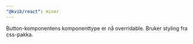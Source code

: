```yaml
---
"@kvib/react": minor
---
```


Button-komponentens komponenttype er nå overridable. Bruker styling fra css-pakka.
